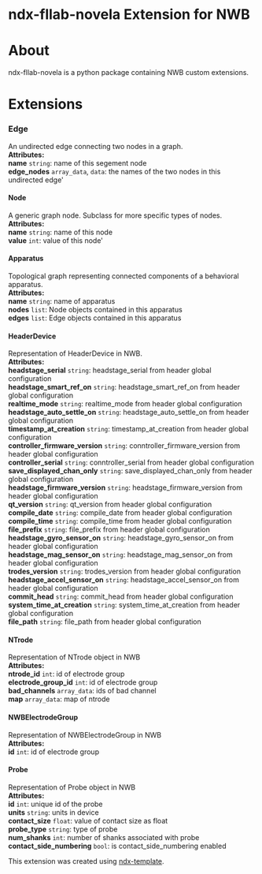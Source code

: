 # ndx-fllab-novela Extension for NWB

# About
ndx-fllab-novela is a python package containing NWB custom extensions.

# Extensions

### Edge
An undirected edge connecting two nodes in a graph. <br>
**Attributes:** <br>
**name**  `string`: name of this segement node <br>
**edge_nodes**  `array_data`, `data`: the names of the two nodes in this undirected edge' <br>

#### Node
A generic graph node. Subclass for more specific types of nodes. <br>
**Attributes:** <br>
    **name**  `string`: name of this node <br>
    **value**  `int`: value of this node' <br>

#### Apparatus
Topological graph representing connected components of a behavioral apparatus. <br>
**Attributes:** <br>
    **name**  `string`: name of apparatus <br>
    **nodes**  `list`: Node objects contained in this apparatus <br>
    **edges**  `list`: Edge objects contained in this apparatus <br>


#### HeaderDevice
Representation of HeaderDevice in NWB. <br>
**Attributes:** <br>
    **headstage_serial**  `string`: headstage_serial from header global configuration <br>
    **headstage_smart_ref_on**  `string`: headstage_smart_ref_on from header global configuration <br>
    **realtime_mode**  `string`: realtime_mode from header global configuration <br>
    **headstage_auto_settle_on**  `string`: headstage_auto_settle_on from header global configuration <br>
    **timestamp_at_creation**  `string`: timestamp_at_creation from header global configuration <br>
    **controller_firmware_version**  `string`: conntroller_firmware_version from header global configuration <br>
    **controller_serial**  `string`: conntroller_serial from header global configuration <br>
    **save_displayed_chan_only**  `string`: save_displayed_chan_only from header global configuration <br>
    **headstage_firmware_version**  `string`: headstage_firmware_version from header global configuration <br>
    **qt_version**  `string`: qt_version from header global configuration <br>
    **compile_date**  `string`: compile_date from header global configuration <br>
    **compile_time**  `string`: compile_time from header global configuration <br>
    **file_prefix**  `string`: file_prefix from header global configuration <br>
    **headstage_gyro_sensor_on**  `string`: headstage_gyro_sensor_on from header global configuration <br>
    **headstage_mag_sensor_on**  `string`: headstage_mag_sensor_on from header global configuration <br>
    **trodes_version**  `string`: trodes_version from header global configuration <br>
    **headstage_accel_sensor_on**  `string`: headstage_accel_sensor_on from header global configuration <br>
    **commit_head**  `string`: commit_head from header global configuration <br>
    **system_time_at_creation**  `string`: system_time_at_creation from header global configuration <br>
    **file_path**  `string`: file_path from header global configuration <br>

#### NTrode
Representation of NTrode object in NWB <br>
**Attributes:** <br>
    **ntrode_id**  `int`: id of electrode group <br>
    **electrode_group_id**  `int`: id of electrode group<br>
    **bad_channels**  `array_data`: ids of bad channel <br>
    **map**  `array_data`: map of ntrode <br>

#### NWBElectrodeGroup
Representation of NWBElectrodeGroup in NWB <br>
**Attributes:** <br>
    **id**  `int`: id of electrode group <br>
    
#### Probe
Representation of Probe object in NWB <br>
**Attributes:** <br>
    **id**  `int`: unique id of the probe <br>
    **units**  `string`: units in device <br>
    **contact_size**  `float`: value of contact size as float <br>
    **probe_type**  `string`: type of probe <br>
    **num_shanks**  `int`: number of shanks associated with probe <br>
    **contact_side_numbering**  `bool`: is contact_side_numbering enabled <br>    

This extension was created using [ndx-template](https://github.com/nwb-extensions/ndx-template).
